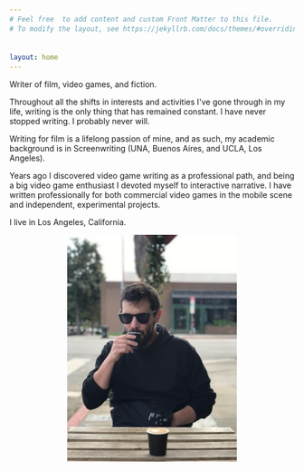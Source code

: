 ```yaml
---
# Feel free  to add content and custom Front Matter to this file.
# To modify the layout, see https://jekyllrb.com/docs/themes/#overriding-theme-defaults ![me](/content_assets/profile.jpg)


layout: home
---
```


Writer of film, video games, and fiction. 

Throughout all the shifts in interests and activities I've gone through in my life, writing is the only thing that has remained constant. I have never stopped writing. I probably never will.

Writing for film is a lifelong passion of mine, and as such, my academic background is in Screenwriting (UNA, Buenos Aires, and UCLA, Los Angeles).

Years ago I discovered video game writing as a professional path, and being a big video game enthusiast I devoted myself to interactive narrative. I have written professionally for both commercial video games in the mobile scene and independent, experimental projects.

I live in Los Angeles, California.

<p align="center">
<img src="/content_assets/profile.jpg" width="300">
</p>